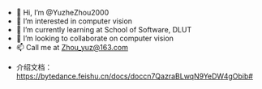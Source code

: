 - 👋 Hi, I’m @YuzheZhou2000
- 👀 I’m interested in computer vision
- 🌱 I’m currently learning at School of Software, DLUT
- 💞️ I’m looking to collaborate on computer vision
- 📫 Call me at Zhou_yuz@163.com

<!---
YuzheZhou2000/YuzheZhou2000 is a ✨ special ✨ repository because its `README.md` (this file) appears on your GitHub profile.
You can click the Preview link to take a look at your changes.
--->

- 介绍文档：https://bytedance.feishu.cn/docs/doccn7QazraBLwqN9YeDW4gObib#


